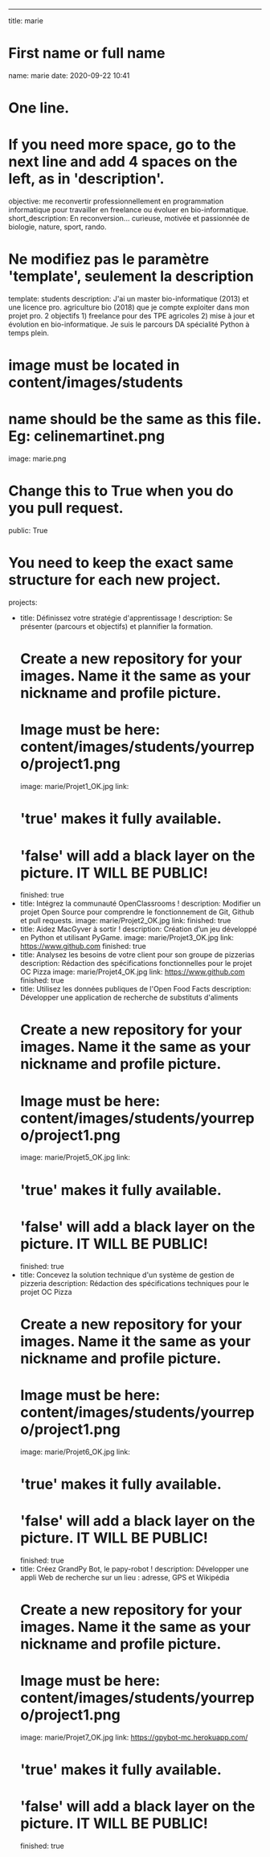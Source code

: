 ---

title: marie

# First name or full name
name: marie
date: 2020-09-22 10:41


# One line.
# If you need more space, go to the next line and add 4 spaces on the left, as in 'description'.
objective: me reconvertir professionnellement en programmation informatique pour travailler en freelance ou évoluer en bio-informatique. 
short_description: En reconversion... curieuse, motivée et passionnée de biologie, nature, sport, rando.


# Ne modifiez pas le paramètre 'template', seulement la description
template: students
description:
    J'ai un master bio-informatique (2013) et une licence pro. agriculture bio (2018)
    que je compte exploiter dans mon projet pro. 2 objectifs 1) freelance
    pour des TPE agricoles 2) mise à jour et évolution en bio-informatique.
    Je suis le parcours DA spécialité Python à temps plein.
# image must be located in content/images/students
# name should be the same as this file. Eg: celinemartinet.png
image: marie.png

# Change this to True when you do you pull request.
public: True


# You need to keep the exact same structure for each new project.
projects:
  - title: Définissez votre stratégie d'apprentissage !
    description: Se présenter (parcours et objectifs) et plannifier la formation.
    # Create a new repository for your images. Name it the same as your nickname and profile picture.
    # Image must be here: content/images/students/yourrepo/project1.png
    image: marie/Projet1_OK.jpg 
    link: 
    # 'true' makes it fully available.
    # 'false' will add a black layer on the picture. IT WILL BE PUBLIC!
    finished: true
  - title: Intégrez la communauté OpenClassrooms !
    description: Modifier un projet Open Source pour comprendre le fonctionnement de Git, Github et pull requests.
    image: marie/Projet2_OK.jpg
    link: 
    finished: true 
  - title: Aidez MacGyver à sortir !
    description: Création d’un jeu développé en Python et utilisant PyGame.
    image: marie/Projet3_OK.jpg
    link: https://www.github.com
    finished: true
  - title: Analysez les besoins de votre client pour son groupe de pizzerias
    description: Rédaction des spécifications fonctionnelles pour le projet OC Pizza
    image: marie/Projet4_OK.jpg
    link: https://www.github.com
    finished: true
  - title: Utilisez les données publiques de l'Open Food Facts
    description: Développer une application de recherche de substituts d'aliments
    # Create a new repository for your images. Name it the same as your nickname and profile picture.
    # Image must be here: content/images/students/yourrepo/project1.png
    image: marie/Projet5_OK.jpg 
    link: 
    # 'true' makes it fully available.
    # 'false' will add a black layer on the picture. IT WILL BE PUBLIC!
    finished: true
  - title: Concevez la solution technique d'un système de gestion de pizzeria
    description: Rédaction des spécifications techniques pour le projet OC Pizza
    # Create a new repository for your images. Name it the same as your nickname and profile picture.
    # Image must be here: content/images/students/yourrepo/project1.png
    image: marie/Projet6_OK.jpg 
    link: 
    # 'true' makes it fully available.
    # 'false' will add a black layer on the picture. IT WILL BE PUBLIC!
    finished: true
  - title: Créez GrandPy Bot, le papy-robot !
    description: Développer une appli Web de recherche sur un lieu : adresse, GPS et Wikipédia
    # Create a new repository for your images. Name it the same as your nickname and profile picture.
    # Image must be here: content/images/students/yourrepo/project1.png
    image: marie/Projet7_OK.jpg 
    link: https://gpybot-mc.herokuapp.com/ 
    # 'true' makes it fully available.
    # 'false' will add a black layer on the picture. IT WILL BE PUBLIC!
    finished: true


